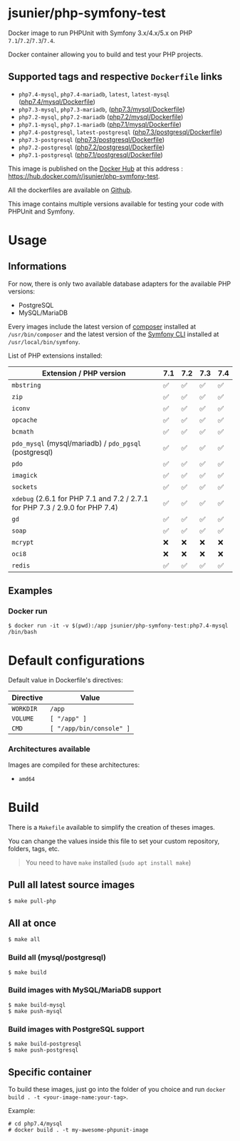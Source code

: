 # jsunier/php-symfony-test

Docker image to run PHPUnit with Symfony 3.x/4.x/5.x on PHP `7.1`/`7.2`/`7.3`/`7.4`.

Docker container allowing you to build and test your PHP projects.

## Supported tags and respective `Dockerfile` links

- `php7.4-mysql`, `php7.4-mariadb`, `latest`, `latest-mysql` ([php7.4/mysql/Dockerfile](https://github.com/jsunier/php-symfony-test/blob/master/php7.4/mysql/Dockerfile))
- `php7.3-mysql`, `php7.3-mariadb`, ([php7.3/mysql/Dockerfile](https://github.com/jsunier/php-symfony-test/blob/master/php7.3/mysql/Dockerfile))
- `php7.2-mysql`, `php7.2-mariadb` ([php7.2/mysql/Dockerfile](https://github.com/jsunier/php-symfony-test/blob/master/php7.2/mysql/Dockerfile))
- `php7.1-mysql`, `php7.1-mariadb` ([php7.1/mysql/Dockerfile](https://github.com/jsunier/php-symfony-test/blob/master/php7.1/mysql/Dockerfile))
- `php7.4-postgresql`, `latest-postgresql` ([php7.3/postgresql/Dockerfile](https://github.com/jsunier/php-symfony-test/blob/master/php7.3/postgresql/Dockerfile))
- `php7.3-postgresql` ([php7.3/postgresql/Dockerfile](https://github.com/jsunier/php-symfony-test/blob/master/php7.3/postgresql/Dockerfile))
- `php7.2-postgresql` ([php7.2/postgresql/Dockerfile](https://github.com/jsunier/php-symfony-test/blob/master/php7.2/postgresql/Dockerfile))
- `php7.1-postgresql` ([php7.1/postgresql/Dockerfile](https://github.com/jsunier/php-symfony-test/blob/master/php7.1/postgresql/Dockerfile))

This image is published on the [Docker Hub](https://hub.docker.com) at this address : https://hub.docker.com/r/jsunier/php-symfony-test.

All the dockerfiles are available on [Github](https://github.com/jsunier/php-symfony-test).

This image contains multiple versions available for testing your code with PHPUnit and Symfony.

# Usage

## Informations

For now, there is only two available database adapters for the available PHP versions:

* PostgreSQL
* MySQL/MariaDB

Every images include the latest version of [composer](https://getcomposer.org) installed at `/usr/bin/composer` and the latest version of the [Symfony CLI](https://symfony.com/download) installed at `/usr/local/bin/symfony`.

List of PHP extensions installed:

| Extension / PHP version                                                      | 7.1 | 7.2 | 7.3 | 7.4 |
|------------------------------------------------------------------------------|-----|-----|-----|-----|
| `mbstring`                                                                   | ✅   | ✅   | ✅   | ✅   |
| `zip`                                                                        | ✅   | ✅   | ✅   | ✅   |
| `iconv`                                                                      | ✅   | ✅   | ✅   | ✅   |
| `opcache`                                                                    | ✅   | ✅   | ✅   | ✅   |
| `bcmath`                                                                     | ✅   | ✅   | ✅   | ✅   |
| `pdo_mysql` (mysql/mariadb) / `pdo_pgsql` (postgresql)                       | ✅   | ✅   | ✅   | ✅   |
| `pdo`                                                                        | ✅   | ✅   | ✅   | ✅   |
| `imagick`                                                                    | ✅   | ✅   | ✅   | ✅   |
| `sockets`                                                                    | ✅   | ✅   | ✅   | ✅   |
| `xdebug` (2.6.1 for PHP 7.1 and 7.2 / 2.7.1 for PHP 7.3 / 2.9.0 for PHP 7.4) | ✅   | ✅   | ✅   | ✅   |
| `gd`                                                                         | ✅   | ✅   | ✅   | ✅   |
| `soap`                                                                       | ✅   | ✅   | ✅   | ✅   |
| `mcrypt`                                                                     | ❌   | ❌   | ❌   | ❌   |
| `oci8`                                                                       | ❌   | ❌   | ❌   | ❌   |
| `redis`                                                                      | ✅   | ✅   | ✅   | ✅   |

## Examples

### Docker run

```
$ docker run -it -v $(pwd):/app jsunier/php-symfony-test:php7.4-mysql /bin/bash
```

# Default configurations

Default value in Dockerfile's directives:

| Directive | Value                    |
| --------- | ------------------------ |
| `WORKDIR` | `/app`                   |
| `VOLUME`  | `[ "/app" ]`             |
| `CMD`     | `[ "/app/bin/console" ]` |

### Architectures available

Images are compiled for these architectures:

* `amd64`

# Build

There is a `Makefile` available to simplify the creation of theses images.

You can change the values inside this file to set your custom repository, folders, tags, etc.

> You need to have `make` installed (`sudo apt install make`)

## Pull all latest source images

```
$ make pull-php
```

## All at once

```
$ make all
```

### Build all (mysql/postgresql)

```
$ make build
```

### Build images with MySQL/MariaDB support

```
$ make build-mysql
$ make push-mysql
```

### Build images with PostgreSQL support

```
$ make build-postgresql
$ make push-postgresql
```

## Specific container

To build these images, just go into the folder of you choice and run `docker build . -t <your-image-name:your-tag>`.

Example:
```
# cd php7.4/mysql
# docker build . -t my-awesome-phpunit-image
```
